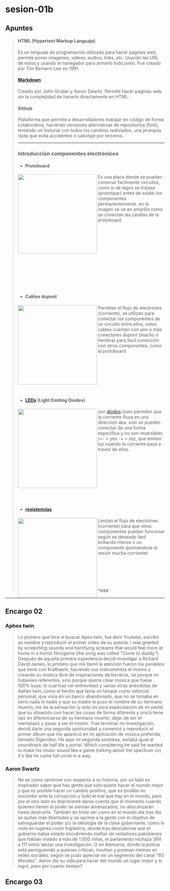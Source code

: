 # sesion-01b

## Apuntes
>
>#### HTML (Hypertext Markup Languaje)
>Es un lenguaje de programación utilizado para hacer paginas web, permite poner imagenes, videos, audios, links, etc. Usando las URL de estos y usando el navegador para armarlo todo junto. Fue creado por Tim Berners-Lee en 1991.
>
>#### [Markdown](https://youtu.be/_PPWWRV6gbA?si=GPtY7Q4p4yIaAxX3)
>Creado por John Gruber y Aaron Swartz. Permite hacer paginas web sin la complejidad de hacerlo diractamente en HTML.
>
>#### Github
>Plataforma que permite a desarrolladores trabajar en código de forma colaborativa, haciendo versiones alternativas de repositorios (fork), teniendo un historial con todos los cambios realizados, una jerarquia ríjida que evita accidentes o sabotaje por terceros.
>
>___
>
>### Introducción componentes electrónicos
>* #### Protoboard
><img align="left" src="https://github.com/FranUDP/dis8644-2025-1/blob/76995fdc008b9e73b547b12ea980b1d7464a84f9/25-FranUDP/sesion-01b/protoboard.jpg" width=250> Es una placa donde se pueden construir facilmente circuitos, como si de legos se tratase (prototipar) antes de soldar los componentes permanentemente. en la imagen se ve en amarillo como se conectan las casillas de la protoboard.
><br/>
><br/>
><br/>
><br/>
><br/>
><br/>
><br/>
><br/>
><br/>
><br/>
><br/>
><br/>
><br/>
>* #### Cables dupont
><img align="left" src="https://th.bing.com/th/id/OIP.C0Dkwfs0NJ08mkYUYNdPFAHaHa?rs=1&pid=ImgDetMain" width=250> Permiten el flujo de electrones (corriente), se utilizan para conectar los componentes de un circuito entre ellos, estos cables cuentan con uno o más conectores dupont (macho o hembra) para facil conección con otros componentes, como la protoboard
><br/>
><br/>
><br/>
><br/>
><br/>
><br/>
><br/>
><br/>
>* #### [LEDs](https://youtu.be/O8M2z2hIbag?si=uG1paAWGHIQ_Cpy1) (Light Emiting Diodes)
><img align="left" src="https://compratuled.es/blog/wp-content/uploads/2019/02/como-funciona-bombilla-led-grafico.jpg" width=250> son [diodos](https://youtu.be/a4ttjOEdlc8?si=e0KYQyNURl_I6kub) (solo permiten que la corriente fluya en una dirección aka. solo se pueden conectar de una forma específica y no son reversibles (+- = yes -+ = no), que emiten luz cuando la corriente pasa a travez de ellos.
><br/>
><br/>
><br/>
><br/>
><br/>
><br/>
><br/>
><br/>
><br/>
><br/>
>* #### [resistencias](https://youtu.be/DYcLFHgVCn0?si=iWMDk43cGch1poTw)
>  <img align="left" src="https://1.bp.blogspot.com/-j9cv-1nx7a4/XBPHxbdVXcI/AAAAAAAAAFw/TGeEokbRO3cMuH13Ery3XflgEgwsY0-BwCLcBGAs/s1600/Resistor01.jpg" width=250> Limitan el flujo de electrones (corriente) para que otros componentes puedan funcionar según es deseado (led brillando menos o un componente quemandose al resivir mucha corriente)
><br/>
><br/>
><br/>
><br/>
><br/>
><br/>
><br/>
*###
___

## Encargo 02

### Aphex twin
>
>Lo primero que hice al buscar Apex twin, fue abrir Youtube, escribir su nombre y reproducir el primer video de su autoría. I was greeted by screeching sounds and horrifying screams that would feel more at home in a horror film/game (the song was called "Come to daddy"). Después de aquella primera experiencia decidí investigar a Richard David James, lo primero que me llamó la atención fueron los paralelos que tiene con Kraftwerk, haciendo sus instrumentos él mismo y creando su música libre de inspiraciones de terceros, no porque no hubiesen referentes, sino porque quería crear música que fuese 100% suya, lo cual tras ver entrevistas y varias otras anécdotas de Aphex twin, como el hecho que tenia un tanque como vehiculo personal, que vivia en un banco abandonado, que no se tomaba en serio nada ni nadie y que su madre le puso el nombre de su hermano muerto, me da la sensación (y esto es pura especulación de mi parte) que su obseción con hacer las cosas de forma diferente y única tiene raiz en diferenciarse de su hermano muerto, dejar de ser el reemplazo y pasar a ser él mismo.
>Tras terminar mi investigación, decidí darle una segunda oportunidad y comencé a reproducir el primer álbum que me apareció en mi aplicación de música preferida, llamado Digeridoo. He aquí mi segunda sorpresa, sonaba igual al soundtrack de half life y portal. Which considering he said he wanted to make his music sound like a game (talking about the spectrum zx) it's like he came full circle in a way.

### Aaron Swartz
>
>No se como sentirme con respecto a su historia, por un lado es inspirador saber que hay gente que solo quiere hacer el mundo mejor y que es posible hacer un cambio positivo, que es posible no sucombir ante la corrupción y todo el mal que hay en el mundo, pero por el otro lado es deprimente darse cuenta que el momento cuando quienes tienen el poder se sientan amenazados, no descanzarán hasta destruirte.
>También es triste ver como en el mundo día tras día se quitan más libertades y se oprime a la gente con el objetivo de salvaguardar el poder y/o la ideología de la clase gobernante, como lo visto en lugares como Inglaterra, donde tras descubrirse que el gobierno habia estado encubriendo mafias de violadores pakistanies que habían violado a más de 1.000 niñas, el parlamento rechaza 364 a 111 votos lanzar una investigación. O en Alemania, donde la policia está persiguiendo a quienes critican, insultan y postean memes en redes sociales, según se pudo apreciar en un segmento del canal "60 Minutes".
>Aaron dio su vida para hacer del mundo un lugar mejor y lo logró, pero por cuanto tiempo?

## Encargo 03

